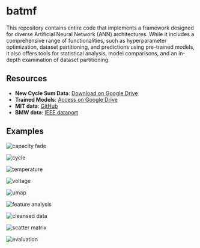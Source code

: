 # batmf
This repository contains entire code that implements a framework designed for diverse Artificial Neural Network (ANN) architectures. While it includes a comprehensive range of functionalities, such as hyperparameter optimization, dataset partitioning, and predictions using pre-trained models, it also offers tools for statistical analysis, model comparisons, and an in-depth examination of dataset partitioning.

## Resources

- **New Cycle Sum Data**: [Download on Google Drive](https://drive.google.com/file/d/1ljRUXZ9TXUVUos1OLGd2y4BFgAsHKGuk/view?usp=sharing)
- **Trained Models**: [Access on Google Drive](https://drive.google.com/drive/folders/1dw2_NGWkfXIJObCB2YlATVFuLgBD0tB8?usp=sharing)
- **MIT data**: [GitHub](https://github.com/rdbraatz/data-driven-prediction-of-battery-cycle-life-before-capacity-degradation.git)
- **BMW data**: [IEEE dataport](http://ieee-dataport.org/2874)

## Examples
![capacity fade](https://drive.google.com/file/d/1cgT09rMmY_azy4EKnaFraloJvmhMYVy5/view?usp=sharing)

![cycle](https://drive.google.com/file/d/1X7pxcTc2OTxUme1o0lPm8pbcWkNMa8Ff/view?usp=sharing)

![temperature](https://drive.google.com/file/d/1s5_7_DzBb3r2PC2UNErBfc2edMTMPbrv/view?usp=sharing)

![voltage](https://drive.google.com/file/d/1zFxLiq8JCunuqkrorH8TZk6ujbGeQtII/view?usp=sharing)

![umap](https://drive.google.com/file/d/1PHQD0Yycn9n1H2WTXUX50GcPxpZA7eqS/view?usp=sharing)

![feature analysis](https://drive.google.com/file/d/1_Gwghi3-uCMKjLciry88j6Rbcb1FdNAx/view?usp=sharing)

![cleansed data](https://drive.google.com/file/d/16CluhEjaCDQx_UebpoLZnj481nZCaUsO/view?usp=sharing)

![scatter matrix](https://drive.google.com/file/d/1OQx1jk1sVsiN7LIKcjfa82Wex68g4aIz/view?usp=sharing)

![evaluation](https://drive.google.com/file/d/1CITTS_T02TAB_QaYYHxlnKSMuvhC9rMh/view?usp=sharing)
